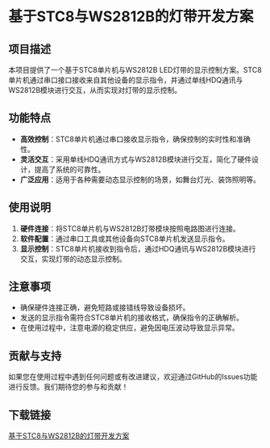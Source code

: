 # 基于STC8与WS2812B的灯带开发方案

## 项目描述

本项目提供了一个基于STC8单片机与WS2812B LED灯带的显示控制方案。STC8单片机通过串口接口接收来自其他设备的显示指令，并通过单线HDQ通讯与WS2812B模块进行交互，从而实现对灯带的显示控制。

## 功能特点

- **高效控制**：STC8单片机通过串口接收显示指令，确保控制的实时性和准确性。
- **灵活交互**：采用单线HDQ通讯方式与WS2812B模块进行交互，简化了硬件设计，提高了系统的可靠性。
- **广泛应用**：适用于各种需要动态显示控制的场景，如舞台灯光、装饰照明等。

## 使用说明

1. **硬件连接**：将STC8单片机与WS2812B灯带模块按照电路图进行连接。
2. **软件配置**：通过串口工具或其他设备向STC8单片机发送显示指令。
3. **显示控制**：STC8单片机接收到指令后，通过HDQ通讯与WS2812B模块进行交互，实现灯带的动态显示控制。

## 注意事项

- 确保硬件连接正确，避免短路或接错线导致设备损坏。
- 发送的显示指令需符合STC8单片机的接收格式，确保指令的正确解析。
- 在使用过程中，注意电源的稳定供应，避免因电压波动导致显示异常。

## 贡献与支持

如果您在使用过程中遇到任何问题或有改进建议，欢迎通过GitHub的Issues功能进行反馈。我们期待您的参与和贡献！

## 下载链接

[基于STC8与WS2812B的灯带开发方案](https://pan.quark.cn/s/1c95d7cd5b47)